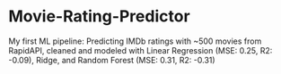 # Movie-Rating-Predictor
My first ML pipeline: Predicting IMDb ratings with ~500 movies from RapidAPI, cleaned and modeled with Linear Regression (MSE: 0.25, R2: -0.09), Ridge, and Random Forest (MSE: 0.31, R2: -0.31)
